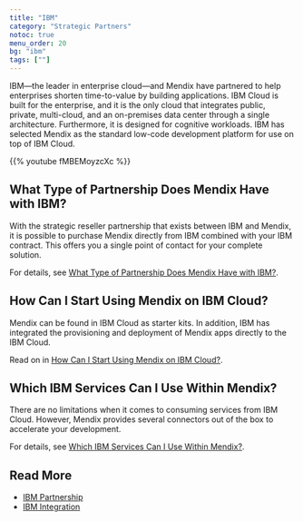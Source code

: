 ```yaml
---
title: "IBM"
category: "Strategic Partners"
notoc: true
menu_order: 20
bg: "ibm"
tags: [""]
---
```


IBM—the leader in enterprise cloud—and Mendix have partnered to help enterprises shorten time-to-value by building applications. IBM Cloud is built for the enterprise, and it is the only cloud that integrates public, private, multi-cloud, and an on-premises data center through a single architecture. Furthermore, it is designed for cognitive workloads. IBM has selected Mendix as the standard low-code development platform for use on top of IBM Cloud.

{{% youtube fMBEMoyzcXc %}}

## What Type of Partnership Does Mendix Have with IBM?

With the strategic reseller partnership that exists between IBM and Mendix, it is possible to purchase Mendix directly from IBM combined with your IBM contract. This offers you a single point of contact for your complete solution.

For details, see [What Type of Partnership Does Mendix Have with IBM?](ibm-overview#ibm-partnership-type).

## How Can I Start Using Mendix on IBM Cloud?

Mendix can be found in IBM Cloud as starter kits. In addition, IBM has integrated the provisioning and deployment of Mendix apps directly to the IBM Cloud.

Read on in [How Can I Start Using Mendix on IBM Cloud?](ibm-integration#start-ibm).

## Which IBM Services Can I Use Within Mendix?

There are no limitations when it comes to consuming services from IBM Cloud. However, Mendix provides several connectors out of the box to accelerate your development.

For details, see [Which IBM Services Can I Use Within Mendix?](ibm-integration#ibm-services).

## Read More

* [IBM Partnership](ibm-overview)
* [IBM Integration](ibm-integration)
